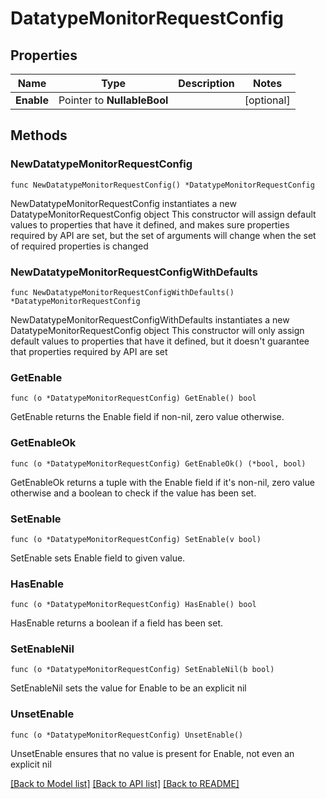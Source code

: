 # DatatypeMonitorRequestConfig

## Properties

Name | Type | Description | Notes
------------ | ------------- | ------------- | -------------
**Enable** | Pointer to **NullableBool** |  | [optional] 

## Methods

### NewDatatypeMonitorRequestConfig

`func NewDatatypeMonitorRequestConfig() *DatatypeMonitorRequestConfig`

NewDatatypeMonitorRequestConfig instantiates a new DatatypeMonitorRequestConfig object
This constructor will assign default values to properties that have it defined,
and makes sure properties required by API are set, but the set of arguments
will change when the set of required properties is changed

### NewDatatypeMonitorRequestConfigWithDefaults

`func NewDatatypeMonitorRequestConfigWithDefaults() *DatatypeMonitorRequestConfig`

NewDatatypeMonitorRequestConfigWithDefaults instantiates a new DatatypeMonitorRequestConfig object
This constructor will only assign default values to properties that have it defined,
but it doesn't guarantee that properties required by API are set

### GetEnable

`func (o *DatatypeMonitorRequestConfig) GetEnable() bool`

GetEnable returns the Enable field if non-nil, zero value otherwise.

### GetEnableOk

`func (o *DatatypeMonitorRequestConfig) GetEnableOk() (*bool, bool)`

GetEnableOk returns a tuple with the Enable field if it's non-nil, zero value otherwise
and a boolean to check if the value has been set.

### SetEnable

`func (o *DatatypeMonitorRequestConfig) SetEnable(v bool)`

SetEnable sets Enable field to given value.

### HasEnable

`func (o *DatatypeMonitorRequestConfig) HasEnable() bool`

HasEnable returns a boolean if a field has been set.

### SetEnableNil

`func (o *DatatypeMonitorRequestConfig) SetEnableNil(b bool)`

 SetEnableNil sets the value for Enable to be an explicit nil

### UnsetEnable
`func (o *DatatypeMonitorRequestConfig) UnsetEnable()`

UnsetEnable ensures that no value is present for Enable, not even an explicit nil

[[Back to Model list]](../README.md#documentation-for-models) [[Back to API list]](../README.md#documentation-for-api-endpoints) [[Back to README]](../README.md)


